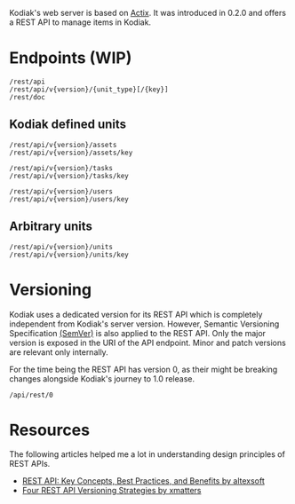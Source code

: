Kodiak's web server is based on [Actix](https://actix.rs). It was introduced in 0.2.0 and offers a REST API to manage items in Kodiak.

# Endpoints (WIP)

```
/rest/api
/rest/api/v{version}/{unit_type}[/{key}]
/rest/doc
```

## Kodiak defined units
```
/rest/api/v{version}/assets
/rest/api/v{version}/assets/key

/rest/api/v{version}/tasks
/rest/api/v{version}/tasks/key

/rest/api/v{version}/users
/rest/api/v{version}/users/key
```

## Arbitrary units
```
/rest/api/v{version}/units
/rest/api/v{version}/units/key
```

# Versioning

Kodiak uses a dedicated version for its REST API which is completely independent from Kodiak's server version.
However, Semantic Versioning Specification [(SemVer)](https://semver.org/) is also applied to the REST API. Only the major version is exposed in the URI of the API endpoint. Minor and patch versions are relevant only internally.

For the time being the REST API has version 0, as their might be breaking changes alongside Kodiak's journey to 1.0 release.

```
/api/rest/0
```

# Resources

The following articles helped me a lot in understanding design principles of REST APIs.

* [REST API: Key Concepts, Best Practices, and Benefits by altexsoft](https://www.altexsoft.com/blog/rest-api-design/)
* [Four REST API Versioning Strategies by xmatters](https://www.xmatters.com/blog/blog-four-rest-api-versioning-strategies/)
